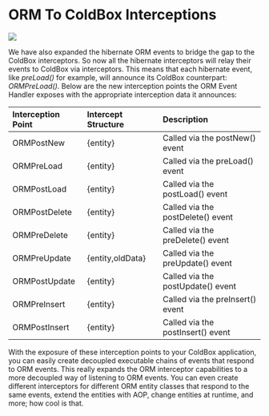 # ORM To ColdBox Interceptions

![](https://raw.githubusercontent.com/wiki/coldbox-modules/cbox-cborm/ORMEventHandlerBroadcast.jpg)

We have also expanded the hibernate ORM events to bridge the gap to the ColdBox interceptors. So now all the hibernate interceptors will relay their events to ColdBox via interceptors. This means that each hibernate event, like _preLoad\(\)_ for example, will announce its ColdBox counterpart: _ORMPreLoad\(\)_. Below are the new interception points the ORM Event Handler exposes with the appropriate interception data it announces:

| Interception Point | Intercept Structure | Description |
| :--- | :--- | :--- |
| ORMPostNew | {entity} | Called via the postNew\(\) event |
| ORMPreLoad | {entity} | Called via the preLoad\(\) event |
| ORMPostLoad | {entity} | Called via the postLoad\(\) event |
| ORMPostDelete | {entity} | Called via the postDelete\(\) event |
| ORMPreDelete | {entity} | Called via the preDelete\(\) event |
| ORMPreUpdate | {entity,oldData} | Called via the preUpdate\(\) event |
| ORMPostUpdate | {entity} | Called via the postUpdate\(\) event |
| ORMPreInsert | {entity} | Called via the preInsert\(\) event |
| ORMPostInsert | {entity} | Called via the postInsert\(\) event |

With the exposure of these interception points to your ColdBox application, you can easily create decoupled executable chains of events that respond to ORM events. This really expands the ORM interceptor capabilities to a more decoupled way of listening to ORM events. You can even create different interceptors for different ORM entity classes that respond to the same events, extend the entities with AOP, change entities at runtime, and more; how cool is that.

